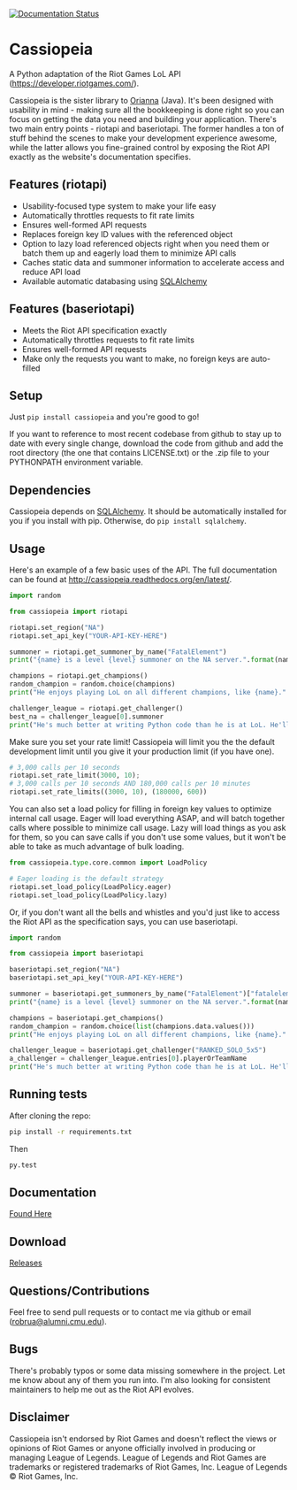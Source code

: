 [![Documentation Status](https://readthedocs.org/projects/cassiopeia/badge/?version=latest)](http://cassiopeia.readthedocs.org/en/latest/)
# Cassiopeia

A Python adaptation of the Riot Games LoL API (https://developer.riotgames.com/).

Cassiopeia is the sister library to [Orianna](https://github.com/robrua/Orianna) (Java). It's been designed with usability in mind - making sure all the bookkeeping is done right so you can focus on getting the data you need and building your application. There's two main entry points - riotapi and baseriotapi. The former handles a ton of stuff behind the scenes to make your development experience awesome, while the latter allows you fine-grained control by exposing the Riot API exactly as the website's documentation specifies.

## Features (riotapi)

- Usability-focused type system to make your life easy
- Automatically throttles requests to fit rate limits
- Ensures well-formed API requests
- Replaces foreign key ID values with the referenced object
- Option to lazy load referenced objects right when you need them or batch them up and eagerly load them to minimize API calls
- Caches static data and summoner information to accelerate access and reduce API load
- Available automatic databasing using [SQLAlchemy](http://www.sqlalchemy.org/)

## Features (baseriotapi)

- Meets the Riot API specification exactly
- Automatically throttles requests to fit rate limits
- Ensures well-formed API requests
- Make only the requests you want to make, no foreign keys are auto-filled
 
## Setup

Just `pip install cassiopeia` and you're good to go!

If you want to reference to most recent codebase from github to stay up to date with every single change, download the code from github and add the root directory (the one that contains LICENSE.txt) or the .zip file to your PYTHONPATH environment variable.

## Dependencies

Cassiopeia depends on [SQLAlchemy](http://www.sqlalchemy.org/). It should be automatically installed for you if you install with pip. Otherwise, do `pip install sqlalchemy`.
 
## Usage

Here's an example of a few basic uses of the API. The full documentation can be found at http://cassiopeia.readthedocs.org/en/latest/.

```python
import random

from cassiopeia import riotapi

riotapi.set_region("NA")
riotapi.set_api_key("YOUR-API-KEY-HERE")

summoner = riotapi.get_summoner_by_name("FatalElement")
print("{name} is a level {level} summoner on the NA server.".format(name=summoner.name, level=summoner.level))

champions = riotapi.get_champions()
random_champion = random.choice(champions)
print("He enjoys playing LoL on all different champions, like {name}.".format(name=random_champion.name))

challenger_league = riotapi.get_challenger()
best_na = challenger_league[0].summoner
print("He's much better at writing Python code than he is at LoL. He'll never be as good as {name}.".format(name=best_na.name))
```

Make sure you set your rate limit! Cassiopeia will limit you the the default development limit until you give it your production limit (if you have one).

```python
# 3,000 calls per 10 seconds
riotapi.set_rate_limit(3000, 10);
# 3,000 calls per 10 seconds AND 180,000 calls per 10 minutes
riotapi.set_rate_limits((3000, 10), (180000, 600))
```

You can also set a load policy for filling in foreign key values to optimize internal call usage. Eager will load everything ASAP, and will batch together calls where possible to minimize call usage. Lazy will load things as you ask for them, so you can save calls if you don't use some values, but it won't be able to take as much advantage of bulk loading.

```python
from cassiopeia.type.core.common import LoadPolicy

# Eager loading is the default strategy
riotapi.set_load_policy(LoadPolicy.eager)
riotapi.set_load_policy(LoadPolicy.lazy)
```

Or, if you don't want all the bells and whistles and you'd just like to access the Riot API as the specification says, you can use baseriotapi.

```python
import random

from cassiopeia import baseriotapi

baseriotapi.set_region("NA")
baseriotapi.set_api_key("YOUR-API-KEY-HERE")

summoner = baseriotapi.get_summoners_by_name("FatalElement")["fatalelement"]
print("{name} is a level {level} summoner on the NA server.".format(name=summoner.name, level=summoner.summonerLevel))

champions = baseriotapi.get_champions()
random_champion = random.choice(list(champions.data.values()))
print("He enjoys playing LoL on all different champions, like {name}.".format(name=random_champion.name))

challenger_league = baseriotapi.get_challenger("RANKED_SOLO_5x5")
a_challenger = challenger_league.entries[0].playerOrTeamName
print("He's much better at writing Python code than he is at LoL. He'll never be as good as {name}.".format(name=a_challenger))
```

## Running tests

After cloning the repo:

```bash
pip install -r requirements.txt
```

Then
```bash
py.test
```

## Documentation
[Found Here](http://cassiopeia.readthedocs.org/en/latest/)

## Download
[Releases](https://github.com/robrua/cassiopeia/releases)

## Questions/Contributions
Feel free to send pull requests or to contact me via github or email (robrua@alumni.cmu.edu).

## Bugs
There's probably typos or some data missing somewhere in the project. Let me know about any of them you run into. I'm also looking for consistent maintainers to help me out as the Riot API evolves.

## Disclaimer
Cassiopeia isn't endorsed by Riot Games and doesn't reflect the views or opinions of Riot Games or anyone officially involved in producing or managing League of Legends. League of Legends and Riot Games are trademarks or registered trademarks of Riot Games, Inc. League of Legends © Riot Games, Inc.
